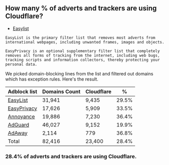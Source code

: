 ## How many % of adverts and trackers are using Cloudflare?


- [Easylist](https://web.archive.org/web/20210516110248/https://easylist.to/)
```
EasyList is the primary filter list that removes most adverts from international webpages, including unwanted frames, images and objects.

EasyPrivacy is an optional supplementary filter list that completely removes all forms of tracking from the internet, including web bugs, tracking scripts and information collectors, thereby protecting your personal data.
```


We picked domain-blocking lines from the list and filtered out domains which has exception rules.
Here's the result.


| Adblock list | Domains Count | Cloudflare | % |
| --- | --- | --- | --- |
| [EasyList](https://easylist.to/easylist/easylist.txt) | 31,941 | 9,435 | 29.5% |
| [EasyPrivacy](https://easylist.to/easylist/easyprivacy.txt) | 17,626 | 5,909 | 33.5% |
| [Annoyance](https://secure.fanboy.co.nz/fanboy-annoyance.txt) | 19,886 | 7,230 | 36.4% |
| [AdGuard](https://adguardteam.github.io/AdGuardSDNSFilter/Filters/filter.txt) | 46,027 | 9,152 | 19.9% |
| [AdAway](https://raw.githubusercontent.com/AdAway/adaway.github.io/master/hosts.txt) | 2,114 | 779 | 36.8% |
| Total | 82,416 | 23,400 | 28.4% |


### 28.4% of adverts and trackers are using Cloudflare.